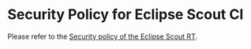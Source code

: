 # Security Policy for Eclipse Scout CI

Please refer to the [Security policy of the Eclipse Scout RT](https://github.com/eclipse-scout/scout.rt/security/policy).
